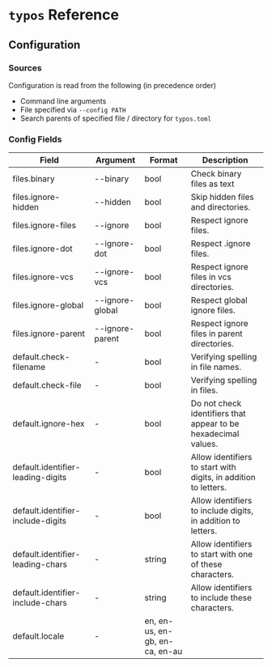 # `typos` Reference

## Configuration

### Sources

Configuration is read from the following (in precedence order)

- Command line arguments
- File specified via `--config PATH`
- Search parents of specified file / directory for `typos.toml`

### Config Fields

| Field                  | Argument          | Format | Description |
|------------------------|-------------------|--------|-------------|
| files.binary           | --binary          | bool   | Check binary files as text |
| files.ignore-hidden    | --hidden          | bool   | Skip hidden files and directories. |
| files.ignore-files     | --ignore          | bool   | Respect ignore files. |
| files.ignore-dot       | --ignore-dot      | bool   | Respect .ignore files. |
| files.ignore-vcs       | --ignore-vcs      | bool   | Respect ignore files in vcs directories. |
| files.ignore-global    | --ignore-global   | bool   | Respect global ignore files. |
| files.ignore-parent    | --ignore-parent   | bool   | Respect ignore files in parent directories. |
| default.check-filename | \-                | bool   | Verifying spelling in file names. |
| default.check-file     | \-                | bool   | Verifying spelling in files. |
| default.ignore-hex     | \-                | bool   | Do not check identifiers that appear to be hexadecimal values. |
| default.identifier-leading-digits   | \-   | bool   | Allow identifiers to start with digits, in addition to letters. |
| default.identifier-include-digits   | \-   | bool   | Allow identifiers to include digits, in addition to letters. |
| default.identifier-leading-chars    | \-   | string | Allow identifiers to start with one of these characters. |
| default.identifier-include-chars    | \-   | string | Allow identifiers to include these characters. |
| default.locale         | \-                | en, en-us, en-gb, en-ca, en-au   |  |
